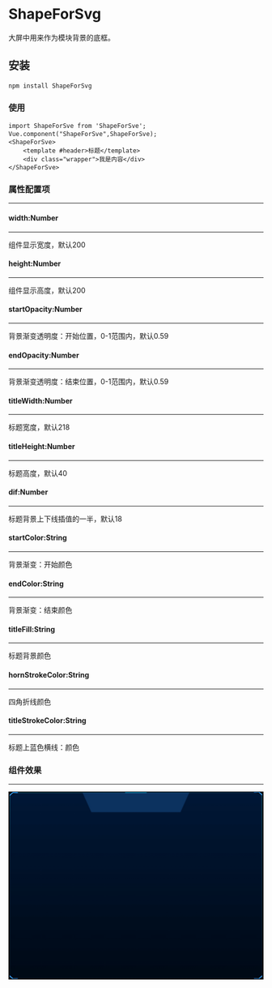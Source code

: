 # ShapeForSvg
大屏中用来作为模块背景的底框。

## 安装
```
npm install ShapeForSvg
```

### 使用
```
import ShapeForSve from 'ShapeForSve';
Vue.component("ShapeForSve",ShapeForSve);
<ShapeForSve>
	<template #header>标题</template>
	<div class="wrapper">我是内容</div>
</ShapeForSve>
```

### 属性配置项
---

#### width:Number
---
组件显示宽度，默认200

#### height:Number
---
组件显示高度，默认200

#### startOpacity:Number
---
背景渐变透明度：开始位置，0-1范围内，默认0.59

#### endOpacity:Number
---
背景渐变透明度：结束位置，0-1范围内，默认0.59

#### titleWidth:Number
---
标题宽度，默认218

#### titleHeight:Number
---
标题高度，默认40

#### dif:Number
---
标题背景上下线插值的一半，默认18

#### startColor:String
---
背景渐变：开始颜色

#### endColor:String
---
背景渐变：结束颜色

#### titleFill:String
---
标题背景颜色

#### hornStrokeColor:String
---
四角折线颜色

#### titleStrokeColor:String
---
标题上蓝色横线：颜色

### 组件效果
---
![Image](https://github.com/cauliflowerLi/shapeForSvg/blob/master/src/assets/img.png?raw=true)

